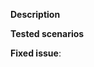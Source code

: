 <!-- Thank you for considering contributing to this repository!  -->

**Description**
<!-- Please provide a description of the changes proposed in the Pull Request -->

**Tested scenarios**
<!-- Description of tested scenarios -->

**Fixed issue**:  <!-- #-prefixed issue number -->
